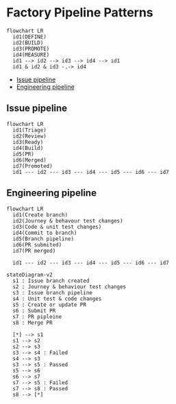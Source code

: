 # Factory Pipeline Patterns

```mermaid
flowchart LR
  id1(DEFINE)
  id2(BUILD)
  id3(PROMOTE)
  id4(MEASURE)
  id1 --> id2 --> id3 --> id4 --> id1
  id1 & id2 & id3 -.-> id4
```

<!-- TOC -->
- [Issue pipeline](#issue-pipeline)
- [Engineering pipeline](#engineering-pipeline)
<!-- /TOC -->

## Issue pipeline
<!-- TODO: Desc - Issue pipeline -->

```mermaid
flowchart LR
  id1(Triage)
  id2(Review)
  id3(Ready)
  id4(Build)
  id5(PR)
  id6(Merged)
  id7(Promoted)
  id1 --- id2 --- id3 --- id4 --- id5 --- id6 --- id7
```

## Engineering pipeline
<!-- TODO: Desc - Engineering pipeline -->

```mermaid
flowchart LR
  id1(Create branch)
  id2(Journey & behavour test changes)
  id3(Code & unit test changes)
  id4(Commit to branch)
  id5(Branch pipeline)
  id6(PR submited)
  id7(PR merged)
  
  id1 --- id2 --- id3 --- id4 --- id5 --- id6 --- id7
```

```mermaid
stateDiagram-v2
  s1 : Issue branch created
  s2 : Journey & behaviour test changes
  s3 : Issue branch pipeline
  s4 : Unit test & code changes
  s5 : Create or update PR
  s6 : Submit PR
  s7 : PR pipleine
  s8 : Merge PR
  
  [*] --> s1
  s1 --> s2
  s2 --> s3
  s3 --> s4 : Failed
  s4 --> s3
  s3 --> s5 : Passed
  s5 --> s6
  s6 --> s7
  s7 --> s5 : Failed
  s7 --> s8 : Passed
  s8 --> [*]
```
